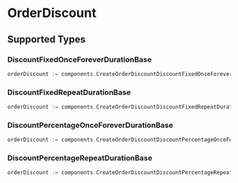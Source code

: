 # OrderDiscount


## Supported Types

### DiscountFixedOnceForeverDurationBase

```go
orderDiscount := components.CreateOrderDiscountDiscountFixedOnceForeverDurationBase(components.DiscountFixedOnceForeverDurationBase{/* values here */})
```

### DiscountFixedRepeatDurationBase

```go
orderDiscount := components.CreateOrderDiscountDiscountFixedRepeatDurationBase(components.DiscountFixedRepeatDurationBase{/* values here */})
```

### DiscountPercentageOnceForeverDurationBase

```go
orderDiscount := components.CreateOrderDiscountDiscountPercentageOnceForeverDurationBase(components.DiscountPercentageOnceForeverDurationBase{/* values here */})
```

### DiscountPercentageRepeatDurationBase

```go
orderDiscount := components.CreateOrderDiscountDiscountPercentageRepeatDurationBase(components.DiscountPercentageRepeatDurationBase{/* values here */})
```

